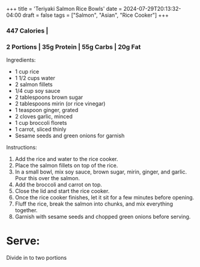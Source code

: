 +++
title = 'Teriyaki Salmon Rice Bowls'
date = 2024-07-29T20:13:32-04:00
draft = false
tags = ["Salmon", "Asian", "Rice Cooker"]
+++

### 447 Calories |
### 2 Portions | 35g Protein | 55g Carbs | 20g Fat

Ingredients:
- 1 cup rice
- 1 1/2 cups water
- 2 salmon fillets
- 1/4 cup soy sauce
- 2 tablespoons brown sugar
- 2 tablespoons mirin (or rice vinegar)
- 1 teaspoon ginger, grated
- 2 cloves garlic, minced
- 1 cup broccoli florets
- 1 carrot, sliced thinly
- Sesame seeds and green onions for garnish

Instructions:
1. Add the rice and water to the rice cooker.
2. Place the salmon fillets on top of the rice.
3. In a small bowl, mix soy sauce, brown sugar, mirin, ginger, and garlic. Pour this over the salmon.
4. Add the broccoli and carrot on top.
5. Close the lid and start the rice cooker.
6. Once the rice cooker finishes, let it sit for a few minutes before opening.
7. Fluff the rice, break the salmon into chunks, and mix everything together.
8. Garnish with sesame seeds and chopped green onions before serving.

# Serve:
Divide in to two portions